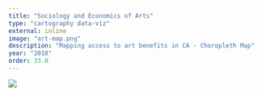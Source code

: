 ```yaml
---
title: "Sociology and Economics of Arts"
type: "cartography data-viz"
external: inline
image: "art-map.png"
description: "Mapping access to art benefits in CA · Choropleth Map"
year: "2018"
order: 33.0
---
```


![](/imgs/art-map.png)